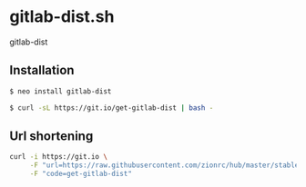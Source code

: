 # gitlab-dist.sh

gitlab-dist

## Installation

```bash
$ neo install gitlab-dist
```

```bash
$ curl -sL https://git.io/get-gitlab-dist | bash -
```

## Url shortening

```bash
curl -i https://git.io \
     -F "url=https://raw.githubusercontent.com/zionrc/hub/master/stable/gitlab-dist/install.sh" \
     -F "code=get-gitlab-dist"
```
